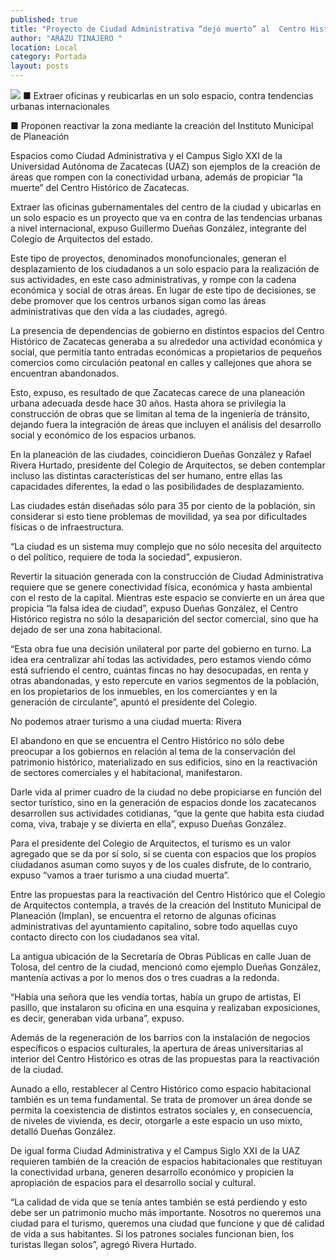 ```yaml
---
published: true
title: "Proyecto de Ciudad Administrativa “dejó muerto” al  Centro Histórico, advierte Colegio de Arquitectos"
author: "ARAZU TINAJERO "
location: Local
category: Portada
layout: posts
---
```


![](http://i.imgur.com/eSYf13Fm.jpg)
■ Extraer oficinas y reubicarlas en un solo espacio, contra tendencias urbanas internacionales

■ Proponen reactivar la zona mediante la creación del Instituto Municipal de Planeación

Espacios como Ciudad Administrativa y el Campus Siglo XXI de la Universidad Autónoma de Zacatecas (UAZ) son ejemplos de la creación de áreas que rompen con la conectividad urbana, además de propiciar “la muerte” del Centro Histórico de Zacatecas.

Extraer las oficinas gubernamentales del centro de la ciudad y ubicarlas en un solo espacio es un proyecto que va en contra de las tendencias urbanas a nivel internacional, expuso Guillermo Dueñas González, integrante del Colegio de Arquitectos del estado.

Este tipo de proyectos, denominados monofuncionales, generan el desplazamiento de los ciudadanos a un solo espacio para la realización de sus actividades, en este caso administrativas, y rompe con la cadena económica y social de otras áreas. 
En lugar de este tipo de decisiones, se debe promover que los centros urbanos sigan como las áreas administrativas que den vida a las ciudades, agregó.

La presencia de dependencias de gobierno en distintos espacios del Centro Histórico de Zacatecas generaba a su alrededor una actividad económica y social, que permitía tanto entradas económicas a propietarios de pequeños comercios como circulación peatonal en calles y callejones que ahora se encuentran abandonados.

Esto, expuso, es resultado de que Zacatecas carece de una planeación urbana adecuada desde hace 30 años. Hasta ahora se privilegia la construcción de obras que se limitan al tema de la ingeniería de tránsito, dejando fuera la integración de áreas que incluyen el análisis del desarrollo social y económico de los espacios urbanos.

En la planeación de las ciudades, coincidieron Dueñas González y Rafael Rivera Hurtado, presidente del Colegio de Arquitectos, se deben contemplar incluso las distintas características del ser humano, entre ellas las capacidades diferentes, la edad o las posibilidades de desplazamiento.

Las ciudades están diseñadas sólo para 35 por ciento de la población, sin considerar si esto tiene problemas de movilidad, ya sea por dificultades físicas o de infraestructura. 

“La ciudad es un sistema muy complejo que no sólo necesita del arquitecto o del político, requiere de toda la sociedad”, expusieron.

Revertir la situación generada con la construcción de Ciudad Administrativa requiere que se genere conectividad física, económica y hasta ambiental con el resto de la capital. Mientras este espacio se convierte en un área que propicia “la falsa idea de ciudad”, expuso Dueñas González, el Centro Histórico registra no sólo la desaparición del sector comercial, sino que ha dejado de ser una zona habitacional.

“Esta obra fue una decisión unilateral por parte del gobierno en turno. La idea era centralizar ahí todas las actividades, pero estamos viendo cómo está sufriendo el centro, cuántas fincas no hay desocupadas, en renta y otras abandonadas, y esto repercute en varios segmentos de la población, en los propietarios de los inmuebles, en los comerciantes y en la generación de circulante”, apuntó el presidente del Colegio.

No podemos atraer turismo a una ciudad muerta: Rivera 

El abandono en que se encuentra el Centro Histórico no sólo debe preocupar a los gobiernos en relación al tema de la conservación del patrimonio histórico, materializado en sus edificios, sino en la reactivación de sectores comerciales y el habitacional, manifestaron.

Darle vida al primer cuadro de la ciudad no debe propiciarse en función del sector turístico, sino en la generación de espacios donde los zacatecanos desarrollen sus actividades cotidianas, “que la gente que habita esta ciudad coma, viva, trabaje y se divierta en ella”, expuso Dueñas González.

Para el presidente del Colegio de Arquitectos, el turismo es un valor agregado que se da por sí solo, si se cuenta con espacios que los propios ciudadanos asuman como suyos y de los cuales disfrute, de lo contrario, expuso “vamos a traer turismo a una ciudad muerta”.

Entre las propuestas para la reactivación del Centro Histórico que el Colegio de Arquitectos contempla, a través de la creación del Instituto Municipal de Planeación (Implan), se encuentra el retorno de algunas oficinas administrativas del ayuntamiento capitalino, sobre todo aquellas cuyo contacto directo con los ciudadanos sea vital.

La antigua ubicación de la Secretaría de Obras Públicas en calle Juan de Tolosa, del centro de la ciudad, mencionó como ejemplo Dueñas González, mantenía activas a por lo menos dos o tres cuadras a la redonda. 

“Había una señora que les vendía tortas, había un grupo de artistas, El pasillo, que instalaron su oficina en una esquina y realizaban exposiciones, es decir, generaban vida urbana”, expuso.

Además de la regeneración de los barrios con la instalación de negocios específicos o espacios culturales, la apertura de áreas universitarias al interior del Centro Histórico es otras de las propuestas para la reactivación de la ciudad.

Aunado a ello, restablecer al Centro Histórico como espacio habitacional también es un tema fundamental. Se trata de promover un área donde se permita la coexistencia de distintos estratos sociales y, en consecuencia, de niveles de vivienda, es decir, otorgarle a este espacio un uso mixto, detalló Dueñas González.

De igual forma Ciudad Administrativa y el Campus Siglo XXI de la UAZ requieren también de la creación de espacios habitacionales que restituyan la conectividad urbana, generen desarrollo económico y propicien la apropiación de espacios para el desarrollo social y cultural.

“La calidad de vida que se tenía antes también se está perdiendo y esto debe ser un patrimonio mucho más importante. Nosotros no queremos una ciudad para el turismo, queremos una ciudad que funcione y que dé calidad de vida a sus habitantes. Si los patrones sociales funcionan bien, los turistas llegan solos”, agregó Rivera Hurtado.
